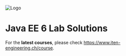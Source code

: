 ![Logo](https://www.iten-engineering.ch/logo.png)

# Java EE 6 Lab Solutions

For the **latest courses**, please check https://www.iten-engineering.ch/course.

